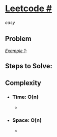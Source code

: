 # [Leetcode #][Link]

###### easy

## Problem


<ins>_Example 1_</ins>:


## Steps to Solve:



## Complexity

- ### Time: __O(n)__
  - 
- ### Space: __O(n)__
  - 


    







[Link]: https://leetcode.com/problems/
